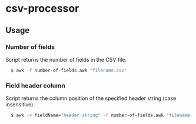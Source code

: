 # csv-processor

## Usage

### Number of fields
Script returns the number of fields in the CSV file.
  ```bash
    $ awk -f number-of-fields.awk "filename.csv"
  ```
### Field header column
Script returns the column position of the specified header string (case insensitive).
  ```bash
    $ awk -v fieldName="header string" -f number-of-fields.awk "filename.csv"
  ```
